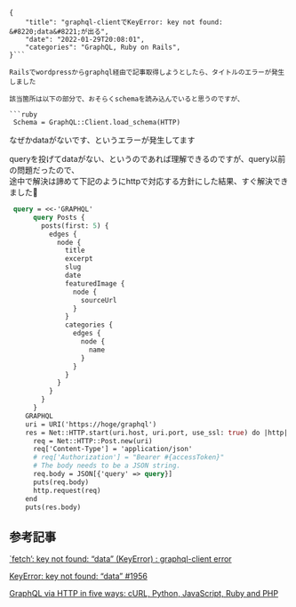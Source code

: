 ```metadata
{
    "title": "graphql-clientでKeyError: key not found: &#8220;data&#8221;が出る",
    "date": "2022-01-29T20:08:01",
    "categories": "GraphQL, Ruby on Rails",
}```

Railsでwordpressからgraphql経由で記事取得しようとしたら、タイトルのエラーが発生しました

該当箇所は以下の部分で、おそらくschemaを読み込んでいると思うのですが、

```ruby
 Schema = GraphQL::Client.load_schema(HTTP)
```

なぜかdataがないです、というエラーが発生してます

queryを投げてdataがない、というのであれば理解できるのですが、query以前の問題だったので、<br>途中で解決は諦めて下記のようにhttpで対応する方針にした結果、すぐ解決できました🙌

```graphql
 query = <<-'GRAPHQL'
      query Posts {
        posts(first: 5) {
          edges {
            node {
              title
              excerpt
              slug
              date
              featuredImage {
                node {
                  sourceUrl
                }
              }
              categories {
                edges {
                  node {
                    name
                  }
                }
              }
            }
          }
        }
      }
    GRAPHQL
    uri = URI('https://hoge/graphql')
    res = Net::HTTP.start(uri.host, uri.port, use_ssl: true) do |http|
      req = Net::HTTP::Post.new(uri)
      req['Content-Type'] = 'application/json'
      # req['Authorization'] = "Bearer #{accessToken}"
      # The body needs to be a JSON string.
      req.body = JSON[{'query' => query}]
      puts(req.body)
      http.request(req)
    end
    puts(res.body)
```

## 参考記事

[`fetch’: key not found: “data” (KeyError) : graphql-client error](https://stackoverflow.com/questions/56540787/fetch-key-not-found-data-keyerror-graphql-client-error)

[KeyError: key not found: “data” #1956](https://github.com/rmosolgo/graphql-ruby/issues/1956)

[GraphQL via HTTP in five ways: cURL, Python, JavaScript, Ruby and PHP](https://www.contentful.com/blog/2021/01/14/GraphQL-via-HTTP-in-five-ways/)
